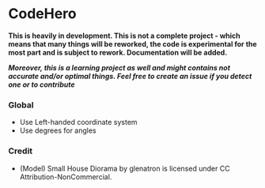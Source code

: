 # CodeHero

**This is heavily in development. This is not a complete project - which means that many things will be reworked, the code is experimental for the most part and is subject to rework. Documentation will be added.**

**_Moreover, this is a learning project as well and might contains not accurate and/or optimal things. Feel free to create an issue if you detect one or to contribute_**

### Global

* Use Left-handed coordinate system
* Use degrees for angles

### Credit

* (Model) Small House Diorama by glenatron is licensed under CC Attribution-NonCommercial.